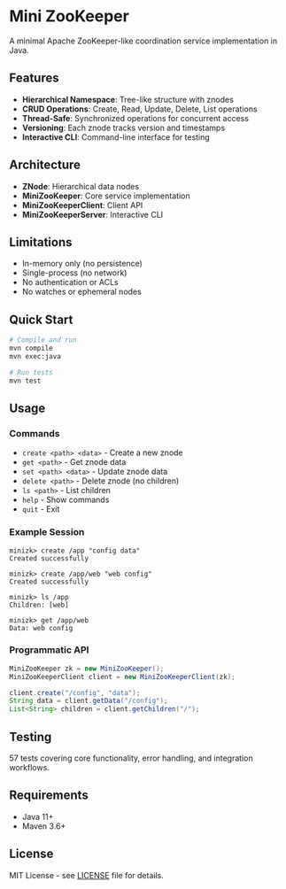 # Mini ZooKeeper

A minimal Apache ZooKeeper-like coordination service implementation in Java.

## Features

- **Hierarchical Namespace**: Tree-like structure with znodes
- **CRUD Operations**: Create, Read, Update, Delete, List operations
- **Thread-Safe**: Synchronized operations for concurrent access
- **Versioning**: Each znode tracks version and timestamps
- **Interactive CLI**: Command-line interface for testing

## Architecture

- **ZNode**: Hierarchical data nodes
- **MiniZooKeeper**: Core service implementation
- **MiniZooKeeperClient**: Client API
- **MiniZooKeeperServer**: Interactive CLI

## Limitations

- In-memory only (no persistence)
- Single-process (no network)
- No authentication or ACLs
- No watches or ephemeral nodes

## Quick Start

```bash
# Compile and run
mvn compile
mvn exec:java

# Run tests
mvn test
```

## Usage

### Commands
- `create <path> <data>` - Create a new znode
- `get <path>` - Get znode data
- `set <path> <data>` - Update znode data
- `delete <path>` - Delete znode (no children)
- `ls <path>` - List children
- `help` - Show commands
- `quit` - Exit

### Example Session
```
minizk> create /app "config data"
Created successfully

minizk> create /app/web "web config"
Created successfully

minizk> ls /app
Children: [web]

minizk> get /app/web
Data: web config
```

### Programmatic API
```java
MiniZooKeeper zk = new MiniZooKeeper();
MiniZooKeeperClient client = new MiniZooKeeperClient(zk);

client.create("/config", "data");
String data = client.getData("/config");
List<String> children = client.getChildren("/");
```

## Testing

57 tests covering core functionality, error handling, and integration workflows.

## Requirements

- Java 11+
- Maven 3.6+

## License

MIT License - see [LICENSE](LICENSE) file for details.
